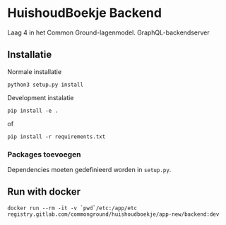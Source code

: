 
# HuishoudBoekje Backend
Laag 4 in het Common Ground-lagenmodel. GraphQL-backendserver

## Installatie
Normale installatie

```
python3 setup.py install
```

Development instalatie
```
pip install -e .
```
of
```
pip install -r requirements.txt
```
     
### Packages toevoegen

Dependencies moeten gedefinieerd worden in `setup.py`.

## Run with docker

```shell script
docker run --rm -it -v `pwd`/etc:/app/etc registry.gitlab.com/commonground/huishoudboekje/app-new/backend:dev
```
